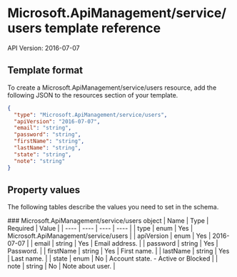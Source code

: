 # Microsoft.ApiManagement/service/users template reference
API Version: 2016-07-07
## Template format

To create a Microsoft.ApiManagement/service/users resource, add the following JSON to the resources section of your template.

```json
{
  "type": "Microsoft.ApiManagement/service/users",
  "apiVersion": "2016-07-07",
  "email": "string",
  "password": "string",
  "firstName": "string",
  "lastName": "string",
  "state": "string",
  "note": "string"
}
```
## Property values

The following tables describe the values you need to set in the schema.

<a id="Microsoft.ApiManagement/service/users" />
### Microsoft.ApiManagement/service/users object
|  Name | Type | Required | Value |
|  ---- | ---- | ---- | ---- |
|  type | enum | Yes | Microsoft.ApiManagement/service/users |
|  apiVersion | enum | Yes | 2016-07-07 |
|  email | string | Yes | Email address. |
|  password | string | Yes | Password. |
|  firstName | string | Yes | First name. |
|  lastName | string | Yes | Last name. |
|  state | enum | No | Account state. - Active or Blocked |
|  note | string | No | Note about user. |

